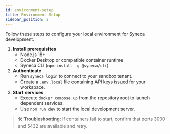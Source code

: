 ```yaml
---
id: environment-setup
title: Environment Setup
sidebar_position: 2
---
```


Follow these steps to configure your local environment for Syneca development.

1. **Install prerequisites**
   - Node.js 18+
   - Docker Desktop or compatible container runtime
   - Syneca CLI (`npm install -g @syneca/cli`)
2. **Authenticate**
   - Run `syneca login` to connect to your sandbox tenant.
   - Create a `.env.local` file containing API keys issued for your workspace.
3. **Start services**
   - Execute `docker compose up` from the repository root to launch dependent services.
   - Use `npm run dev` to start the local development server.

> 🛠️ **Troubleshooting:** If containers fail to start, confirm that ports 3000 and 5432 are available and retry.
